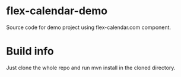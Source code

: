 flex-calendar-demo
==================
Source code for demo project using flex-calendar.com component. 

Build info
==========
Just clone the whole repo and run mvn install in the cloned directory. 

